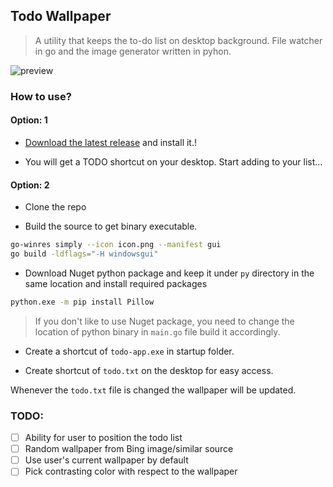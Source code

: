 ## Todo Wallpaper
> A utility that keeps the to-do list on desktop background. File watcher in go and the image generator written in pyhon.

![preview](preivew.gif)

### How to use?

#### Option: 1

- [Download the latest release](https://github.com/ohidurbappy/todo-wallpaper/releases/latest/download/todo-wallpaper.exe) and install it.!

- You will get a TODO shortcut on your desktop. Start adding to your list...

#### Option: 2

- Clone the repo

- Build the source to get binary executable.

```bash
go-winres simply --icon icon.png --manifest gui
go build -ldflags="-H windowsgui"

```

- Download Nuget python package and keep it under `py` directory in
the same location and install required packages

```bash
python.exe -m pip install Pillow

```

> If you don't like to use Nuget package, you need to change the location of python binary in `main.go` file build it accordingly.

- Create a shortcut of `todo-app.exe` in startup folder.

- Create shortcut of `todo.txt` on the desktop for easy access.


Whenever the `todo.txt` file is changed the wallpaper will be updated.


### TODO:
- [ ] Ability for user to position the todo list
- [ ] Random wallpaper from Bing image/similar source
- [ ] Use user's current wallpaper by default
- [ ] Pick contrasting color with respect to the wallpaper
